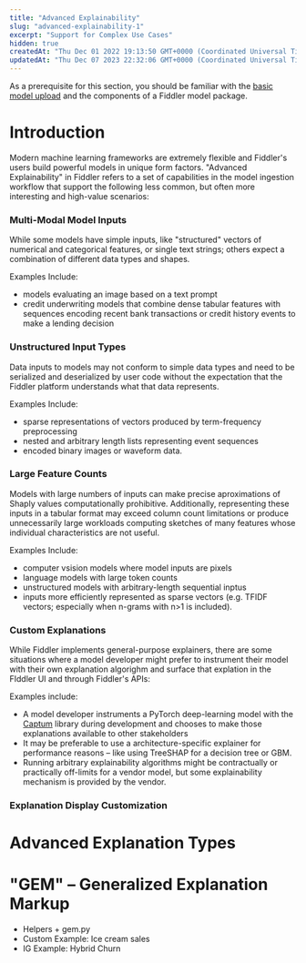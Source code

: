 ```yaml
---
title: "Advanced Explainability"
slug: "advanced-explainability-1"
excerpt: "Support for Complex Use Cases"
hidden: true
createdAt: "Thu Dec 01 2022 19:13:50 GMT+0000 (Coordinated Universal Time)"
updatedAt: "Thu Dec 07 2023 22:32:06 GMT+0000 (Coordinated Universal Time)"
---
```

As a prerequisite for this section, you should be familiar with the [basic model upload](https://dash.readme.com/project/fiddler/v1.3/docs/advanced-explainability) and the components of a Fiddler model package.

# Introduction

Modern machine learning frameworks are extremely flexible and Fiddler's users build powerful models in unique form factors.  "Advanced Explainability" in Fiddler refers to a set of capabilities in the model ingestion workflow that support the following less common, but often more interesting and high-value scenarios:

### Multi-Modal Model Inputs

While some models have simple inputs, like "structured" vectors of numerical and categorical features, or single text strings; others expect a combination of different data types and shapes. 

Examples Include:

- models evaluating an image based on a text prompt
- credit underwriting models that combine dense tabular features with sequences encoding recent bank transactions or credit history events to make a lending decision

### Unstructured Input Types

Data inputs to models may not conform to simple data types and need to be serialized and deserialized by user code without the expectation that the Fiddler platform understands what that data represents.

Examples Include:

- sparse representations of vectors produced by term-frequency preprocessing
- nested and arbitrary length lists representing event sequences
- encoded binary images or waveform data. 

### Large Feature Counts

Models with large numbers of inputs can make precise aproximations of Shaply values computationally prohibitive.  Additionally, representing these inputs in a tabular format may exceed column count limitations or produce unnecessarily large workloads computing sketches of many features whose individual characteristics are not useful.

Examples Include:

- computer vsision models where model inputs are pixels
- language models with large token counts
- unstructured models with arbitrary-length sequential inptus
- inputs more efficiently represented as sparse vectors (e.g. TFIDF vectors; especially when n-grams with n>1 is included).

### Custom Explanations

While Fiddler implements general-purpose explainers, there are some situations where a model developer might prefer to instrument their model with their own explanation algorighm and surface that  explation in the FIddler UI and through Fiddler's APIs:

Examples include:

- A model developer instruments a PyTorch deep-learning model with the [Captum](https://captum.ai/) library during development and chooses to make those explanations available to other stakeholders
- It may be preferable to use a architecture-specific explainer for performance reasons – like using TreeSHAP for a decision tree or GBM.
- Running arbitrary explainability algorithms might be contractually or practically off-limits for a vendor model, but some explainability mechanism is provided by the vendor.

### Explanation Display Customization

# Advanced Explanation Types

# "GEM" – Generalized Explanation Markup

- Helpers + gem.py
- Custom Example: Ice cream sales
- IG Example: Hybrid Churn
